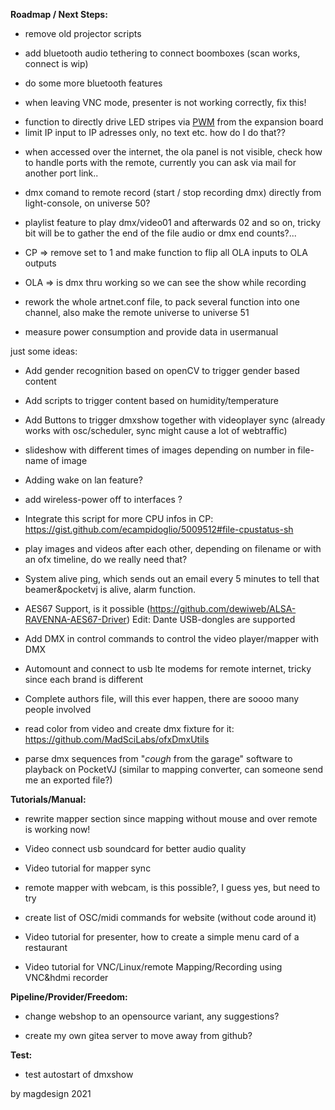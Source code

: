 **Roadmap / Next Steps:** <p/>


- remove old projector scripts <p/>
- add bluetooth audio tethering to connect boomboxes (scan works, connect is wip) <p/>
- do some more bluetooth features  <p/>
- when leaving VNC mode, presenter is not working correctly, fix this! <p/>
- function to directly drive LED stripes via [PWM](https://tutorials-raspberrypi.com/connect-control-raspberry-pi-ws2812-rgb-led-strips/) from the expansion board
- limit IP input to IP adresses only, no text etc. how do I do that??  <p/>
- when accessed over the internet, the ola panel is not visible, check how to handle ports with the remote, currently you can ask via mail for another port link..   <p/>
- dmx comand to remote record (start / stop recording dmx) directly from light-console, on universe 50? <p/>
- playlist feature to play dmx/video01 and afterwards 02 and so on, tricky bit will be to gather the end of the file audio or dmx end counts?...   <p/>
- CP => remove set to 1 and make function to flip all OLA inputs to OLA outputs  <p/>
- OLA => is dmx thru working so we can see the show while recording<p/>
- rework the whole artnet.conf file, to pack several function into one channel, also make the remote universe to universe 51<p/>
- measure power consumption and provide data in usermanual<p/>

<p/> just some ideas: <p/>

- Add gender recognition based on openCV to trigger gender based content <p/>
- Add scripts to trigger content based on humidity/temperature <p/>
- Add Buttons to trigger dmxshow together with videoplayer sync (already works with osc/scheduler, sync might cause a lot of webtraffic) <p/>
- slideshow with different times of images depending on number in file-name of image  <p/>
- Adding wake on lan feature? <p/>
- add wireless-power off to interfaces ? <p/>
- Integrate this script for more CPU infos in CP: https://gist.github.com/ecampidoglio/5009512#file-cpustatus-sh <p/>
- play images and videos after each other, depending on filename or with an ofx timeline, do we really need that?  <p/>
- System alive ping, which sends out an email every 5 minutes to tell that beamer&pocketvj is alive, alarm function. <p/>
- AES67 Support, is it possible (https://github.com/dewiweb/ALSA-RAVENNA-AES67-Driver) Edit: Dante USB-dongles are supported <p/>
- Add DMX in control commands to control the video player/mapper with DMX <p/>
- Automount and connect to usb lte modems for remote internet, tricky since each brand is different<p/>
- Complete authors file, will this ever happen, there are soooo many people involved<p/>
- read color from video and create dmx fixture for it: https://github.com/MadSciLabs/ofxDmxUtils  <p/>
- parse dmx sequences from "*cough* from the garage" software to playback on PocketVJ (similar to mapping converter, can someone send me an exported file?)<p/>

<p/>



**Tutorials/Manual:** <p/>

- rewrite mapper section since mapping without mouse and over remote is working now! <p/>
- Video connect usb soundcard for better audio quality<p/>
- Video tutorial for mapper sync<p/>
- remote mapper with webcam, is this possible?, I guess yes, but need to try<p/>
- create list of OSC/midi commands for website (without code around it)<p/>
- Video tutorial for presenter, how to create a simple menu card of a restaurant<p/>
- Video tutorial for VNC/Linux/remote Mapping/Recording using VNC&hdmi recorder<p/>

**Pipeline/Provider/Freedom:** <p/>

- change webshop to an opensource variant, any suggestions? <p/>
- create my own gitea server to move away from github?<p/>

**Test:** <p/>
- test autostart of dmxshow<p/>


by magdesign 2021
